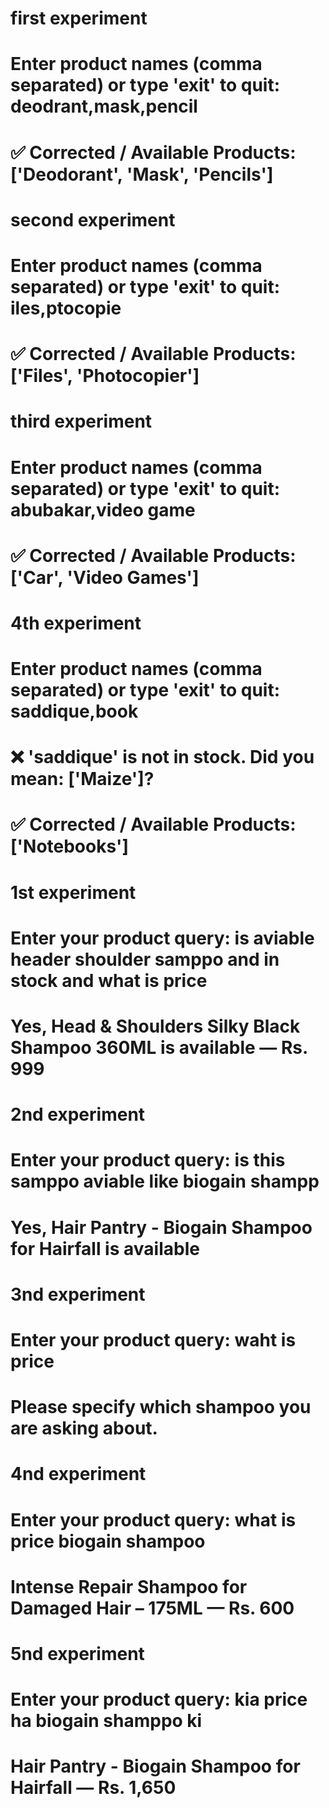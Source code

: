 <!-- Note:
⚠️ Entered "abubakar", which is not a product but a name, yet the output shows `Car` — this is a mistake. Using advanced techniques can fix this and solve related issues. -->




<!-- about word correction file  -->
# first experiment 
# Enter product names (comma separated) or type 'exit' to quit: deodrant,mask,pencil
# ✅ Corrected / Available Products: ['Deodorant', 'Mask', 'Pencils']


# second experiment 
# Enter product names (comma separated) or type 'exit' to quit: iles,ptocopie
# ✅ Corrected / Available Products: ['Files', 'Photocopier']


# third experiment 
<!-- ⚠️ here enter abubakar but this name is not proudct infact it is name but output show `car` so this is problem  -->
# Enter product names (comma separated) or type 'exit' to quit: abubakar,video game    
# ✅ Corrected / Available Products: ['Car', 'Video Games']


#  4th experiment 
<!-- note : ⚠️ but here catch the saddique word and then ask question for user  -->
# Enter product names (comma separated) or type 'exit' to quit: saddique,book 
# ❌ 'saddique' is not in stock. Did you mean: ['Maize']?
# ✅ Corrected / Available Products: ['Notebooks']



<!-- About search_data.py file  -->

# 1st experiment 
# Enter your product query: is aviable header shoulder samppo and in stock and what is price
# Yes, Head & Shoulders Silky Black Shampoo 360ML is available — Rs. 999

# 2nd experiment 
# Enter your product query: is this samppo aviable like biogain shampp
# Yes, Hair Pantry - Biogain Shampoo for Hairfall is available

# 3nd experiment 
# Enter your product query: waht is price
# Please specify which shampoo you are asking about.

# 4nd experiment 
# Enter your product query: what is price biogain shampoo
# Intense Repair Shampoo for Damaged Hair – 175ML — Rs. 600

# 5nd experiment 
# Enter your product query: kia price ha biogain shamppo ki
# Hair Pantry - Biogain Shampoo for Hairfall — Rs. 1,650